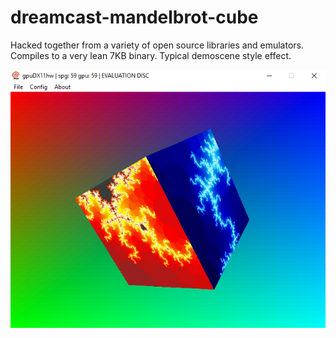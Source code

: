 # dreamcast-mandelbrot-cube
Hacked together from a variety of open source libraries and emulators. Compiles to a very lean 7KB binary. Typical demoscene style effect.

![Program Running in Emulator](./doc/img/screenshot.png)
